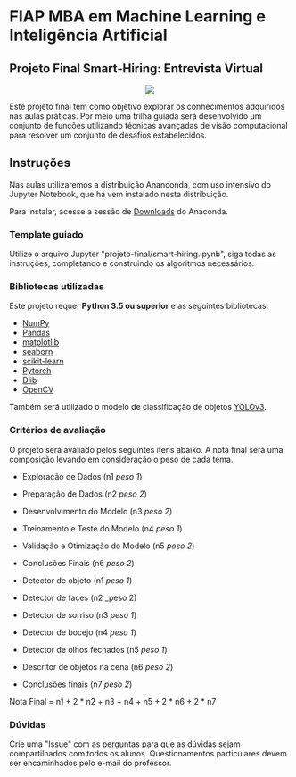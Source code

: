 # FIAP MBA em Machine Learning e Inteligência Artificial

## Projeto Final Smart-Hiring: Entrevista Virtual

<p align="center">
<img src="img/smart-hiring.jpg">
</p>

Este projeto final tem como objetivo explorar os conhecimentos adquiridos nas aulas práticas. Por meio uma trilha guiada será desenvolvido um conjunto de funções utilizando técnicas avançadas de visão computacional para resolver um conjunto de desafios estabelecidos.

## Instruções

Nas aulas utilizaremos a distribuição Ananconda, com uso intensivo do Jupyter Notebook, que há vem instalado nesta distribuição.

Para instalar, acesse a sessão de [Downloads](https://www.anaconda.com/download) do Anaconda.

### Template guiado

Utilize o arquivo Jupyter "projeto-final/smart-hiring.ipynb", siga todas as instruções, completando e construindo os algoritmos necessários.

### Bibliotecas utilizadas

Este projeto requer **Python 3.5 ou superior** e as seguintes bibliotecas:

- [NumPy](http://www.numpy.org/)
- [Pandas](http://pandas.pydata.org/)
- [matplotlib](http://matplotlib.org/)
- [seaborn](http://seaborn.pydata.org/)
- [scikit-learn](http://scikit-learn.org/stable/)
- [Pytorch](https://pytorch.org/)
- [Dlib](http://dlib.net/)
- [OpenCV](https://opencv.org/)

Também será utilizado o modelo de classificação de objetos [YOLOv3](https://pjreddie.com/darknet/yolo/). 

### Critérios de avaliação

O projeto será avaliado pelos seguintes itens abaixo. A nota final será uma composição levando em consideração o peso de cada tema.

- Exploração de Dados (n1 _peso 1_)
- Preparação de Dados (n2 _peso 2_)
- Desenvolvimento do Modelo (n3 _peso 2_)
- Treinamento e Teste do Modelo (n4 _peso 1_)
- Validação e Otimização do Modelo (n5 _peso 2_)
- Conclusões Finais (n6 _peso 2_)

- Detector de objeto (n1 _peso 1_)
- Detector de faces (n2 _peso 2)
- Detector de sorriso (n3 _peso 1_)
- Detector de bocejo (n4 _peso 1_)
- Detector de olhos fechados (n5 _peso 1_)
- Descritor de objetos na cena (n6 _peso 2_)
- Conclusões finais (n7 _peso 2_)

Nota Final = n1 + 2 * n2 +  n3 + n4 + n5 + 2 * n6 + 2 * n7

### Dúvidas

Crie uma "Issue" com as perguntas para que as dúvidas sejam compartilhados com todos os alunos. Questionamentos particulares devem ser encaminhados pelo e-mail do professor.
